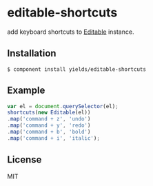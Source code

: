 
# editable-shortcuts

  add keyboard shortcuts to [Editable](https://github.com/yields/editable) instance.

## Installation

    $ component install yields/editable-shortcuts

## Example

```js
var el = document.querySelector(el);
shortcuts(new Editable(el))
.map('command + z', 'undo')
.map('command + y', 'redo')
.map('command + b', 'bold')
.map('command + i', 'italic');
```

## License

  MIT
